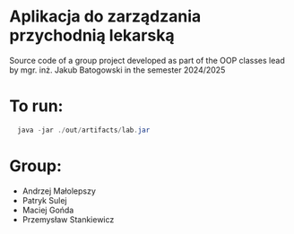 # Aplikacja do zarządzania przychodnią lekarską

Source code of a group project developed as part of the OOP classes lead by mgr. inż. Jakub Batogowski in the semester 2024/2025

# To run:
```java
  java -jar ./out/artifacts/lab.jar
```

# Group:
- Andrzej Małolepszy
- Patryk Sulej
- Maciej Gońda
- Przemysław Stankiewicz
